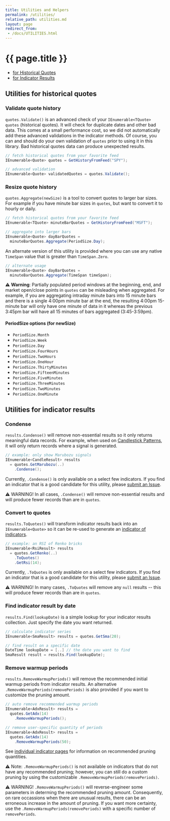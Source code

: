 ```yaml
---
title: Utilities and Helpers
permalink: /utilities/
relative_path: utilities.md
layout: page
redirect_from:
 - /docs/UTILITIES.html
---
```


# {{ page.title }}

- [for Historical Quotes](#utilities-for-historical-quotes)
- [for Indicator Results](#utilities-for-indicator-results)

## Utilities for historical quotes

### Validate quote history

`quotes.Validate()` is an advanced check of your `IEnumerable<TQuote> quotes` (historical quotes).  It will check for duplicate dates and other bad data.  This comes at a small performance cost, so we did not automatically add these advanced validations in the indicator methods.  Of course, you can and should do your own validation of `quotes` prior to using it in this library.  Bad historical quotes data can produce unexpected results.

```csharp
// fetch historical quotes from your favorite feed
IEnumerable<Quote> quotes = GetHistoryFromFeed("SPY");

// advanced validation
IEnumerable<Quote> validatedQuotes = quotes.Validate();
```

### Resize quote history

`quotes.Aggregate(newSize)` is a tool to convert quotes to larger bar sizes.  For example if you have minute bar sizes in `quotes`, but want to convert it to hourly or daily.

```csharp
// fetch historical quotes from your favorite feed
IEnumerable<TQuote> minuteBarQuotes = GetHistoryFromFeed("MSFT");

// aggregate into larger bars
IEnumerable<Quote> dayBarQuotes =
  minuteBarQuotes.Aggregate(PeriodSize.Day);
```

An alternate version of this utility is provided where you can use any native `TimeSpan` value that is greater than `TimeSpan.Zero`.

```csharp
// alternate usage
IEnumerable<Quote> dayBarQuotes =
  minuteBarQuotes.Aggregate(TimeSpan timeSpan);
```

:warning: **Warning**: Partially populated period windows at the beginning, end, and market open/close points in `quotes` can be misleading when aggregated.  For example, if you are aggregating intraday minute bars into 15 minute bars and there is a single 4:00pm minute bar at the end, the resulting 4:00pm 15-minute bar will only have one minute of data in it whereas the previous 3:45pm bar will have all 15 minutes of bars aggregated (3:45-3:59pm).

#### PeriodSize options (for newSize)

- `PeriodSize.Month`
- `PeriodSize.Week`
- `PeriodSize.Day`
- `PeriodSize.FourHours`
- `PeriodSize.TwoHours`
- `PeriodSize.OneHour`
- `PeriodSize.ThirtyMinutes`
- `PeriodSize.FifteenMinutes`
- `PeriodSize.FiveMinutes`
- `PeriodSize.ThreeMinutes`
- `PeriodSize.TwoMinutes`
- `PeriodSize.OneMinute`

## Utilities for indicator results

### Condense

`results.Condense()` will remove non-essential results so it only returns meaningful data records.  For example, when used on [Candlestick Patterns]({{site.baseurl}}/indicators/#candlestick-pattern), it will only return records where a signal is generated.

```csharp
// example: only show Marubozu signals
IEnumerable<CandleResult> results
  = quotes.GetMarubozu(..)
    .Condense();
```

Currently, `.Condense()` is only available on a select few indicators.  If you find an indicator that is a good candidate for this utility, please [submit an Issue]({{site.github.repository_url}}/issues).

:warning: WARNING! In all cases, `.Condense()` will remove non-essential results and will produce fewer records than are in `quotes`.

### Convert to quotes

`results.ToQuotes()` will transform indicator results back into an `IEnumerable<Quote>` so it can be re-used to generate an [indicator of indicators]({{site.baseurl}}/guide/#generating-indicator-of-indicators).

```csharp
// example: an RSI of Renko bricks
IEnumerable<RsiResult> results
  = quotes.GetRenko(..)
    .ToQuotes()
    .GetRsi(14);
```

Currently, `.ToQuotes` is only available on a select few indicators.  If you find an indicator that is a good candidate for this utility, please [submit an Issue]({{site.github.repository_url}}/issues).

:warning: WARNING! In many cases, `.ToQuotes` will remove any `null` results -- this will produce fewer records than are in `quotes`.

### Find indicator result by date

`results.Find(lookupDate)` is a simple lookup for your indicator results collection.  Just specify the date you want returned.

```csharp
// calculate indicator series
IEnumerable<SmaResult> results = quotes.GetSma(20);

// find result on a specific date
DateTime lookupDate = [..] // the date you want to find
SmaResult result = results.Find(lookupDate);
```

### Remove warmup periods

`results.RemoveWarmupPeriods()` will remove the recommended initial warmup periods from indicator results.  An alternative `.RemoveWarmupPeriods(removePeriods)` is also provided if you want to customize the pruning amount.

```csharp
// auto remove recommended warmup periods
IEnumerable<AdxResult> results =
  quotes.GetAdx(14)
    .RemoveWarmupPeriods();

// remove user-specific quantity of periods
IEnumerable<AdxResult> results =
  quotes.GetAdx(14)
    .RemoveWarmupPeriods(50);
```

See [individual indicator pages]({{site.baseurl}}/indicators/#content) for information on recommended pruning quantities.

:warning: Note: `.RemoveWarmupPeriods()` is not available on indicators that do not have any recommended pruning; however, you can still do a custom pruning by using the customizable `.RemoveWarmupPeriods(removePeriods)`.

:warning: WARNING! `.RemoveWarmupPeriods()` will reverse-engineer some parameters in determing the recommended pruning amount.  Consequently, on rare occassions when there are unusual results, there can be an erroneous increase in the amount of pruning.  If you want more certainty, use the `.RemoveWarmupPeriods(removePeriods)` with a specific number of `removePeriods`.

